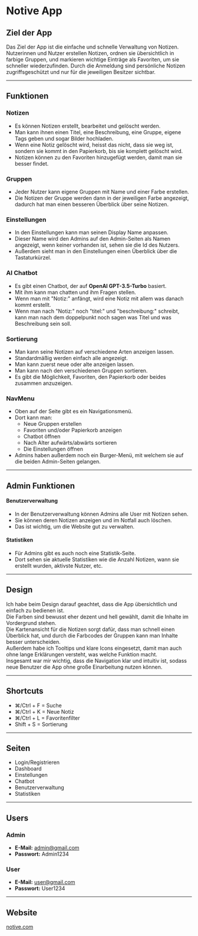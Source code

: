 # Notive App

## Ziel der App
Das Ziel der App ist die einfache und schnelle Verwaltung von Notizen. Nutzerinnen und Nutzer erstellen Notizen, ordnen sie übersichtlich in farbige Gruppen, und markieren wichtige Einträge als Favoriten, um sie schneller wiederzufinden. Durch die Anmeldung sind persönliche Notizen zugriffsgeschützt und nur für die jeweiligen Besitzer sichtbar.

---

## Funktionen

### Notizen
- Es können Notizen erstellt, bearbeitet und gelöscht werden.  
- Man kann ihnen einen Titel, eine Beschreibung, eine Gruppe, eigene Tags geben und sogar Bilder hochladen.  
- Wenn eine Notiz gelöscht wird, heisst das nicht, dass sie weg ist, sondern sie kommt in den Papierkorb, bis sie komplett gelöscht wird.  
- Notizen können zu den Favoriten hinzugefügt werden, damit man sie besser findet.

### Gruppen
- Jeder Nutzer kann eigene Gruppen mit Name und einer Farbe erstellen.  
- Die Notizen der Gruppe werden dann in der jeweiligen Farbe angezeigt, dadurch hat man einen besseren Überblick über seine Notizen.

### Einstellungen
- In den Einstellungen kann man seinen Display Name anpassen.  
- Dieser Name wird den Admins auf den Admin-Seiten als Namen angezeigt, wenn keiner vorhanden ist, sehen sie die Id des Nutzers.  
- Außerdem sieht man in den Einstellungen einen Überblick über die Tastaturkürzel.

### AI Chatbot
- Es gibt einen Chatbot, der auf **OpenAI GPT-3.5-Turbo** basiert.  
- Mit ihm kann man chatten und ihm Fragen stellen.
- Wenn man mit "Notiz:" anfängt, wird eine Notiz mit allem was danach kommt erstellt.
- Wenn man nach "Notiz:" noch "titel:" und "beschreibung:" schreibt, kann man nach dem doppelpunkt noch sagen was Titel und was Beschreibung sein soll.

### Sortierung
- Man kann seine Notizen auf verschiedene Arten anzeigen lassen.  
- Standardmäßig werden einfach alle angezeigt.  
- Man kann zuerst neue oder alte anzeigen lassen.  
- Man kann nach den verschiedenen Gruppen sortieren.  
- Es gibt die Möglichkeit, Favoriten, den Papierkorb oder beides zusammen anzuzeigen.

### NavMenu
- Oben auf der Seite gibt es ein Navigationsmenü.  
- Dort kann man:
  - Neue Gruppen erstellen  
  - Favoriten und/oder Papierkorb anzeigen  
  - Chatbot öffnen  
  - Nach Alter aufwärts/abwärts sortieren  
  - Die Einstellungen öffnen  
- Admins haben außerdem noch ein Burger-Menü, mit welchem sie auf die beiden Admin-Seiten gelangen.

---
## Admin Funktionen

#### Benutzerverwaltung
- In der Benutzerverwaltung können Admins alle User mit Notizen sehen.  
- Sie können deren Notizen anzeigen und im Notfall auch löschen.  
- Das ist wichtig, um die Website gut zu verwalten.

#### Statistiken
- Für Admins gibt es auch noch eine Statistik-Seite.  
- Dort sehen sie aktuelle Statistiken wie die Anzahl Notizen, wann sie erstellt wurden, aktivste Nutzer, etc.
---

## Design
Ich habe beim Design darauf geachtet, dass die App übersichtlich und einfach zu bedienen ist.  
Die Farben sind bewusst eher dezent und hell gewählt, damit die Inhalte im Vordergrund stehen.  
Die Kartenansicht für die Notizen sorgt dafür, dass man schnell einen Überblick hat, und durch die Farbcodes der Gruppen kann man Inhalte besser unterscheiden.  
Außerdem habe ich Tooltips und klare Icons eingesetzt, damit man auch ohne lange Erklärungen versteht, was welche Funktion macht.  
Insgesamt war mir wichtig, dass die Navigation klar und intuitiv ist, sodass neue Benutzer die App ohne große Einarbeitung nutzen können.

---

## Shortcuts
- ⌘/Ctrl + F = Suche  
- ⌘/Ctrl + K = Neue Notiz  
- ⌘/Ctrl + L = Favoritenfilter  
- Shift + S = Sortierung  

---
## Seiten
- Login/Registrieren
- Dashboard
- Einstellungen
- Chatbot
- Benutzerverwaltung
- Statistiken

---

## Users
### Admin
- **E-Mail:** admin@gmail.com  
- **Passwort:** Admin1234  

### User
- **E-Mail:** user@gmail.com  
- **Passwort:** User1234  

---

## Website
[notive.com](https://flutter-test-c2aca.web.app)
